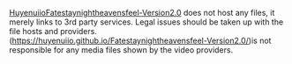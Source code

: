 [HuyenuiioFatestaynightheavensfeel-Version2.0](https://huyenuiio.github.io/Fatestaynightheavensfeel-Version2.0/) does not host any files, it merely links to 3rd party services.
Legal issues should be taken up with the file hosts and providers.
(https://huyenuiio.github.io/Fatestaynightheavensfeel-Version2.0/)is not responsible for any media files shown by the video providers.
